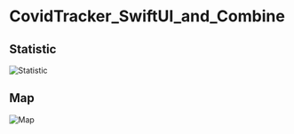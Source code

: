# CovidTracker_SwiftUI_and_Combine
## Statistic
![Statistic](https://github.com/AlexeyVoronov96/CovidTracker_SwiftUI_and_Combine/blob/master/ScreenShots/Statistic.png)
## Map
![Map](https://github.com/AlexeyVoronov96/CovidTracker_SwiftUI_and_Combine/blob/master/ScreenShots/Map.png)
